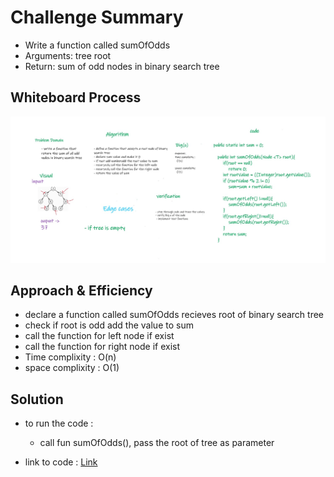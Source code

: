 # Challenge Summary
<!-- Description of the challenge -->

* Write a function called sumOfOdds
* Arguments: tree root
* Return: sum of odd nodes in binary search tree

## Whiteboard Process
<!-- Embedded whiteboard image -->
![sum of odd numbers in tree ](../assets/sumoffodds.jpg)

## Approach & Efficiency
<!-- What approach did you take? Why? What is the Big O space/time for this approach? -->
* declare a function called sumOfOdds recieves root of binary search tree
* check if root is odd add the value to sum 
* call the function for left node if exist
* call the function for right node if exist
* Time complixity : O(n)
* space complixity : O(1)

## Solution
<!-- Show how to run your code, and examples of it in action -->
* to run the code :
  * call fun sumOfOdds(), pass the root of tree as parameter

* link to code : [Link](./app/src/main/java/trees/BinarySearchTree.java)
